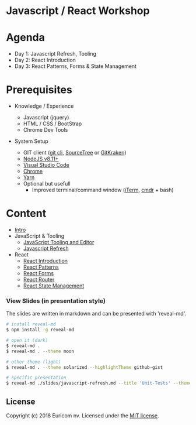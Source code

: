 # Javascript / React Workshop

# Agenda

- Day 1: Javascript Refresh, Tooling
- Day 2: React Introduction
- Day 3: React Patterns, Forms & State Management

# Prerequisites

- Knowledge / Experience
    + Javascript (jquery)
    + HTML / CSS / BootStrap
    + Chrome Dev Tools

- System Setup
    + GIT client ([git cli](https://git-scm.com/), [SourceTree](https://www.sourcetreeapp.com/) or [GitKraken](https://www.gitkraken.com/))
    + [NodeJS v8.11+](https://nodejs.org/en/download/current/)
    + [Visual Studio Code](https://code.visualstudio.com/)
    + [Chrome](https://www.google.com/chrome/)
    + [Yarn](https://yarnpkg.com/)
    + Optional but usefull
        * Improved terminal/command window ([iTerm](https://www.iterm2.com/), [cmdr](http://cmder.net/) + bash)

# Content

- [Intro](./slides/intro.md)
- JavaScript & Tooling
  - [JavaScript Tooling and Editor](./slides/javaScript-tooling-and-editor.md)
  - [Javascript Refresh](./slides/javascript-refresh.md)
- React
  - [React Introduction](./slides/react-introduction.md)
  - [React Patterns](./slides/react-patterns.md)
  - [React Forms](./slides/react-forms.md)
  - [React Router](./slides/react-router.md)
  - [React State Management](./slides/react-state-management.md)

### View Slides (in presentation style)

The slides are written in markdown and can be presented with 'reveal-md'.

```bash
# install reveal-md
$ npm install -g reveal-md
```

```bash
# open it (dark)
$ reveal-md .
$ reveal-md . --theme moon
```

```bash
# other theme (light)
$ reveal-md . --theme solarized --highlightTheme github-gist

# specific presentation
$ reveal-md ./slides/javascript-refresh.md --title 'Unit-Tests' --theme solarized --highlightTheme github-gist
```

## License

Copyright (c) 2018 Euricom nv. Licensed under the [MIT license](https://opensource.org/licenses/MIT).


